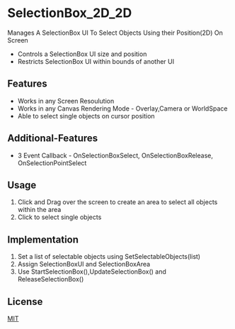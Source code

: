 # SelectionBox_2D_2D
Manages A SelectionBox UI To Select Objects Using their Position(2D) On Screen
- Controls a SelectionBox UI size and position
- Restricts SelectionBox UI within bounds of another UI

## Features
- Works in any Screen Resoulution
- Works in any Canvas Rendering Mode - Overlay,Camera or WorldSpace
- Able to select single objects on cursor position

## Additional-Features
- 3 Event Callback - OnSelectionBoxSelect, OnSelectionBoxRelease, OnSelectionPointSelect

## Usage
1. Click and Drag over the screen to create an area to select all objects within the area
2. Click to select single objects

## Implementation
1. Set a list of selectable objects using SetSelectableObjects(list)
2. Assign SelectionBoxUI and SelectionBoxArea
3. Use StartSelectionBox(),UpdateSelectionBox() and ReleaseSelectionBox()
 
## License
[MIT][L]

[L]: https://github.com/frozonnorth/SelectionBox_2D_2D/blob/main/LICENSE
